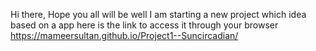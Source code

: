 Hi there, Hope you all will be well
I am starting a new project which idea based on a app 
here is the link to access it through your browser
https://mameersultan.github.io/Project1--Suncircadian/
